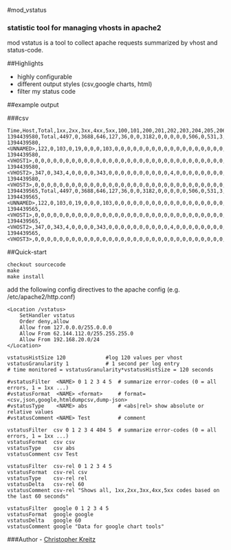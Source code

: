 #mod_vstatus

### statistic tool for managing vhosts in apache2
mod vstatus is a tool to collect apache requests summarized by vhost and status-code.

##Highlights
  - highly configurable
  - different output styles (csv,google charts, html)
  - filter my status code


##example output

###csv

    Time,Host,Total,1xx,2xx,3xx,4xx,5xx,100,101,200,201,202,203,204,205,206,300,301,302,303,304,305,306,307,400,401,402,403,404,405,406,407,408,409,410,411,412,413,414,415,416,417,500,501,502,503,504,505
    1394439580,Total,4497,0,3688,646,127,36,0,0,3182,0,0,0,0,0,506,0,531,3,2,110,0,0,0,1,97,0,0,10,0,0,0,19,0,0,0,0,0,0,0,0,0,36,0,0,0,0,0
    1394439580,<UNNAMED>,122,0,103,0,19,0,0,0,103,0,0,0,0,0,0,0,0,0,0,0,0,0,0,0,0,0,0,0,0,0,0,19,0,0,0,0,0,0,0,0,0,0,0,0,0,0,0
    1394439580,<VHOST1>,0,0,0,0,0,0,0,0,0,0,0,0,0,0,0,0,0,0,0,0,0,0,0,0,0,0,0,0,0,0,0,0,0,0,0,0,0,0,0,0,0,0,0,0,0,0,0
    1394439580,<VHOST2>,347,0,343,4,0,0,0,0,343,0,0,0,0,0,0,0,0,0,0,4,0,0,0,0,0,0,0,0,0,0,0,0,0,0,0,0,0,0,0,0,0,0,0,0,0,0,0
    1394439580,<VHOST3>,0,0,0,0,0,0,0,0,0,0,0,0,0,0,0,0,0,0,0,0,0,0,0,0,0,0,0,0,0,0,0,0,0,0,0,0,0,0,0,0,0,0,0,0,0,0,0
    1394439565,Total,4497,0,3688,646,127,36,0,0,3182,0,0,0,0,0,506,0,531,3,2,110,0,0,0,1,97,0,0,10,0,0,0,19,0,0,0,0,0,0,0,0,0,36,0,0,0,0,0
    1394439565,<UNNAMED>,122,0,103,0,19,0,0,0,103,0,0,0,0,0,0,0,0,0,0,0,0,0,0,0,0,0,0,0,0,0,0,19,0,0,0,0,0,0,0,0,0,0,0,0,0,0,0
    1394439565,<VHOST1>,0,0,0,0,0,0,0,0,0,0,0,0,0,0,0,0,0,0,0,0,0,0,0,0,0,0,0,0,0,0,0,0,0,0,0,0,0,0,0,0,0,0,0,0,0,0,0
    1394439565,<VHOST2>,347,0,343,4,0,0,0,0,343,0,0,0,0,0,0,0,0,0,0,4,0,0,0,0,0,0,0,0,0,0,0,0,0,0,0,0,0,0,0,0,0,0,0,0,0,0,0
    1394439565,<VHOST3>,0,0,0,0,0,0,0,0,0,0,0,0,0,0,0,0,0,0,0,0,0,0,0,0,0,0,0,0,0,0,0,0,0,0,0,0,0,0,0,0,0,0,0,0,0,0,0


##Quick-start

    checkout sourcecode
    make
    make install


add the following config directives to the apache config (e.g. /etc/apache2/http.conf)

    <Location /vstatus>
    	SetHandler vstatus
    	Order deny,allow
    	Allow from 127.0.0.0/255.0.0.0
    	Allow From 62.144.112.0/255.255.255.0
    	Allow From 192.168.20.0/24
    </Location>
    
    vstatusHistSize 120				#log 120 values per vhost
    vstatusGranularity 1			# 1 second per log entry
	# time monitored = vstatusGranularity*vstatusHistSize = 120 seconds
    
    #vstatusFilter  <NAME> 0 1 2 3 4 5	# summarize error-codes (0 = all errors, 1 = 1xx ...)
    #vstatusFormat  <NAME> <format>		# format=<csv,json,google,htmldumpcsv,dump-json>
    #vstatusType    <NAME> abs			# <abs|rel> show absolute or relative values
    #vstatusComment <NAME> Test			# comment

    vstatusFilter  csv 0 1 2 3 4 404 5	# summarize error-codes (0 = all errors, 1 = 1xx ...)
    vstatusFormat  csv csv
    vstatusType    csv abs
    vstatusComment csv Test
    
    vstatusFilter  csv-rel 0 1 2 3 4 5
    vstatusFormat  csv-rel csv
    vstatusType    csv-rel rel
    vstatusDelta   csv-rel 60
    vstatusComment csv-rel "Shows all, 1xx,2xx,3xx,4xx,5xx codes based on the last 60 seconds"
    
    vstatusFilter  google 0 1 2 3 4 5
    vstatusFormat  google google
    vstatusDelta   google 60
    vstatusComment google "Data for google chart tools"


###Author - [Christopher Kreitz](https://github.com/romses)
